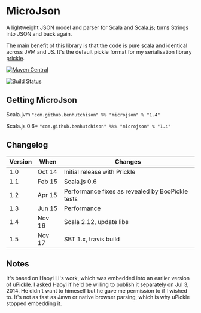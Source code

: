MicroJson
=========

A lightweight JSON model and parser for Scala and Scala.js; turns Strings into JSON and back again. 

The main benefit of this library is that the code is pure scala and identical across JVM and JS.
It's the default pickle format for my serialisation library [prickle](https://github.com/benhutchison/prickle).

[![Maven Central](https://img.shields.io/maven-central/v/com.github.benhutchison/MicroJson.svg?style=plastic)]()

[![Build Status](https://travis-ci.org/benhutchison/MicroJson.svg?branch=master)](https://travis-ci.org/benhutchison/MicroJson)

## Getting MicroJson

Scala.jvm
`"com.github.benhutchison" %% "microjson" % "1.4"`

Scala.js 0.6+
`"com.github.benhutchison" %%% "microjson" % "1.4"`

## Changelog

| Version | When   | Changes |
| --------| -------| --------|
| 1.0     | Oct 14 | Initial release with Prickle |
| 1.1     | Feb 15 | Scala.js 0.6 |
| 1.2     | Apr 15 | Performance fixes as revealed by BooPickle tests |
| 1.3     | Jun 15 | Performance  |
| 1.4     | Nov 16 | Scala 2.12, update libs  |
| 1.5     | Nov 17 | SBT 1.x, travis build  |

## Notes

It's based on Haoyi Li's work, which was embedded into an earlier version of [uPickle](https://github.com/lihaoyi/upickle).
I asked Haoyi if he'd be willing to publish it separately on Jul 3, 2014. He didn't want to himeself but he gave me permission to if I wished to.
It's not as fast as Jawn or native browser parsing, which is why uPickle stopped embedding it.


